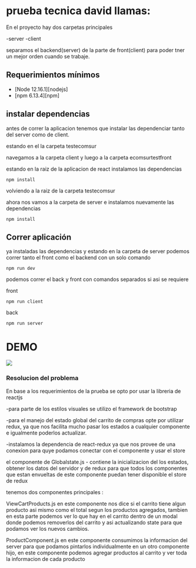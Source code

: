 # prueba tecnica david llamas:

En el proyecto hay dos carpetas principales

-server
-client

separamos el backend(server) de la parte de front(client) para poder tner un mejor orden cuando se trabaje.



## Requerimientos mínimos

- [Node 12.16.1][nodejs]
- [npm 6.13.4][npm]

## instalar dependencias

antes de correr la aplicacion tenemos que instalar las dependenciar tanto del server como de client.

estando en el la carpeta testecomsur

navegamos a la carpeta client y luego a la carpeta ecomsurtestfront

estando en la raiz de la aplicacion de react instalamos las dependencias 

```shell
npm install
```

volviendo a la raiz de la carpeta testecomsur

ahora nos vamos a la carpeta de server e instalamos nuevamente las dependencias

```shell
npm install
```

## Correr aplicación

ya instaladas las dependencias y estando en la carpeta de server podemos correr tanto el front como el backend con un solo comando

```shell
npm run dev
```

podemos correr el back y front con comandos separados si asi se requiere

front 


```shell
npm run client
```

back 

```shell
npm run server
```



# DEMO

![](ecomsur-test.gif)

### Resolucion del problema

En base a los requerimientos de la prueba se opto por usar la libreria de reactjs 

-para parte de los estilos visuales se utilizo el framework de bootstrap

-para el manejo del estado global del carrito de compras opte por utilizar redux, ya que nos facilita mucho pasar los estados a cualquier componente  e 
igualmente poderlos actualizar.

-instalamos la dependencia de react-redux ya que nos provee de una conexion para quye podamos conectar con el componente y usar el store

el componente de Globalstate.js - contiene la inicializacion del los estados, obtener los datos del servidor y  de redux para que todos los componentes que  estan envueltas de este componente puedan tener disponible el store de redux

tenemos dos componentes principales :

ViewCartProducts.js en este componente nos dice si el carrito tiene algun producto asi mismo como el total segun los productos agregados, 
tambien en esta parte podemos ver lo que hay en el carrito dentro de un modal donde podemos removerlos del carrito y asi actualizando state para que podamos ver los
nuevos cambios.

ProductComponent.js en este componente consumimos la informacion del server para que podamos pintarlos individualmente en un otro componente hijo, en este componente
podemos agregar productos al carrito y ver toda la informacion de cada producto








